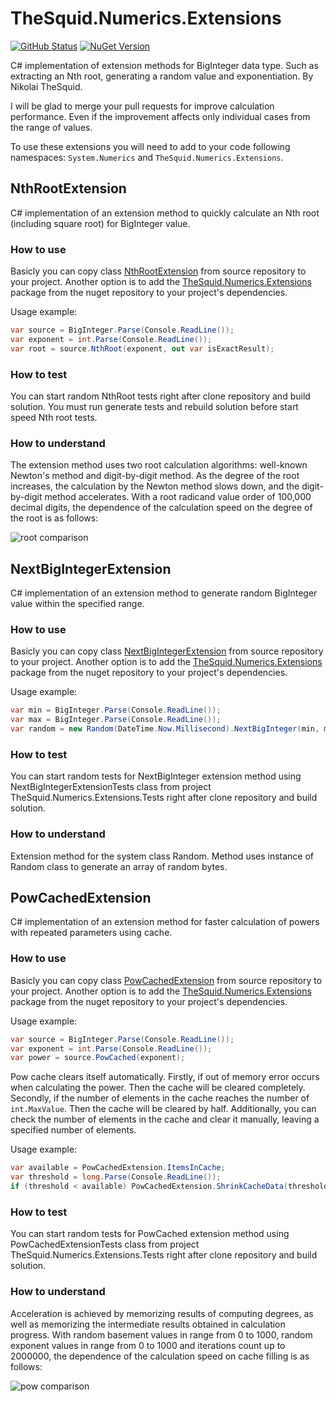 # TheSquid.Numerics.Extensions
[![GitHub Status](https://github.com/TheSquidCombatant/TheSquid.Numerics.Extensions/actions/workflows/push-main-not-version.yml/badge.svg)](https://github.com/TheSquidCombatant/TheSquid.Numerics.Extensions)
[![NuGet Version](http://img.shields.io/nuget/v/TheSquid.Numerics.Extensions.svg?style=flat&color=green)](https://www.nuget.org/packages/TheSquid.Numerics.Extensions/)

C# implementation of extension methods for BigInteger data type. Such as extracting an Nth root, generating a random value and exponentiation. By Nikolai TheSquid.

I will be glad to merge your pull requests for improve calculation performance. Even if the improvement affects only individual cases from the range of values.

To use these extensions you will need to add to your code following namespaces: `System.Numerics` and `TheSquid.Numerics.Extensions`.

## NthRootExtension
C# implementation of an extension method to quickly calculate an Nth root (including square root) for BigInteger value.

### How to use
Basicly you can copy class [NthRootExtension](TheSquid.Numerics.Extensions/NthRootExtension.cs) from source repository to your project. Another option is to add the [TheSquid.Numerics.Extensions](https://www.nuget.org/packages/TheSquid.Numerics.Extensions/) package from the nuget repository to your project's dependencies.

Usage example:
```csharp
var source = BigInteger.Parse(Console.ReadLine());
var exponent = int.Parse(Console.ReadLine());
var root = source.NthRoot(exponent, out var isExactResult);
```

### How to test
You can start random NthRoot tests right after clone repository and build solution. You must run generate tests and rebuild solution before start speed Nth root tests.

### How to understand
The extension method uses two root calculation algorithms: well-known Newton's method and digit-by-digit method. As the degree of the root increases, the calculation by the Newton method slows down, and the digit-by-digit method accelerates. With a root radicand value order of 100,000 decimal digits, the dependence of the calculation speed on the degree of the root is as follows:

![root comparison](https://user-images.githubusercontent.com/102874947/256707012-6d63160a-b02c-40dd-85b9-43f7b5f8c9e3.jpg)

## NextBigIntegerExtension
C# implementation of an extension method to generate random BigInteger value within the specified range.

### How to use
Basicly you can copy class [NextBigIntegerExtension](TheSquid.Numerics.Extensions/NextBigIntegerExtension.cs) from source repository to your project. Another option is to add the [TheSquid.Numerics.Extensions](https://www.nuget.org/packages/TheSquid.Numerics.Extensions/) package from the nuget repository to your project's dependencies. 

Usage example:
```csharp
var min = BigInteger.Parse(Console.ReadLine());
var max = BigInteger.Parse(Console.ReadLine());
var random = new Random(DateTime.Now.Millisecond).NextBigInteger(min, max);
```

### How to test
You can start random tests for NextBigInteger extension method using NextBigIntegerExtensionTests class from project TheSquid.Numerics.Extensions.Tests right after clone repository and build solution.

### How to understand
Extension method for the system class Random. Method uses instance of Random class to generate an array of random bytes.

## PowCachedExtension
C# implementation of an extension method for faster calculation of powers with repeated parameters using cache.

### How to use
Basicly you can copy class [PowCachedExtension](TheSquid.Numerics.Extensions/PowCachedExtension.cs) from source repository to your project. Another option is to add the [TheSquid.Numerics.Extensions](https://www.nuget.org/packages/TheSquid.Numerics.Extensions/) package from the nuget repository to your project's dependencies.

Usage example:
```csharp
var source = BigInteger.Parse(Console.ReadLine());
var exponent = int.Parse(Console.ReadLine());
var power = source.PowCached(exponent);
```

Pow cache clears itself automatically. Firstly, if out of memory error occurs when calculating the power. Then the cache will be cleared completely. Secondly, if the number of elements in the cache reaches the number of `int.MaxValue`. Then the cache will be cleared by half. Additionally, you can check the number of elements in the cache and clear it manually, leaving a specified number of elements.

Usage example:
```csharp
var available = PowCachedExtension.ItemsInCache;
var threshold = long.Parse(Console.ReadLine());
if (threshold < available) PowCachedExtension.ShrinkCacheData(threshold);
```

### How to test
You can start random tests for PowCached extension method using PowCachedExtensionTests class from project TheSquid.Numerics.Extensions.Tests right after clone repository and build solution.

### How to understand
Acceleration is achieved by memorizing results of computing degrees, as well as memorizing the intermediate results obtained in calculation progress. With random basement values in range from 0 to 1000, random exponent values in range from 0 to 1000 and iterations count up to 2000000, the dependence of the calculation speed on cache filling is as follows:

![pow comparison](https://user-images.githubusercontent.com/102874947/260506546-5cf3d307-cbab-4da6-a1b0-7409f759e516.jpg)
